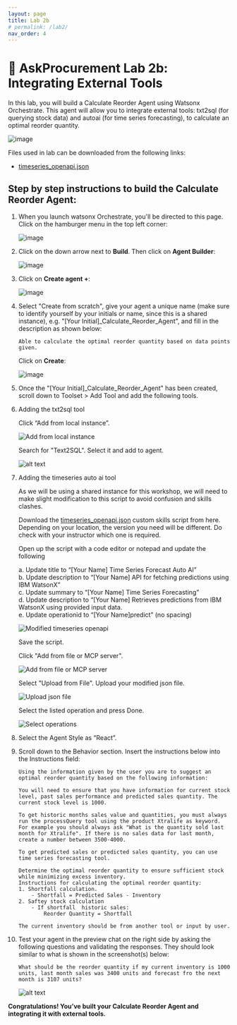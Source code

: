 ```yaml
---
layout: page
title: Lab 2b
# permalink: /lab2/
nav_order: 4
---
```

# 🏦 AskProcurement Lab 2b: Integrating External Tools

In this lab, you will build a Calculate Reorder Agent using Watsonx Orchestrate. This agent will allow you to integrate external tools: txt2sql (for querying stock data) and autoai (for time series forecasting), to calculate an optimal reorder quantity.

![image](./imgs/imgs_2b/lab-architecture2b.png)

Files used in lab can be downloaded from the following links:
-  [timeseries_openapi.json](https://github.com/radin-ayu/agenticai/blob/main/Lab_2b_Files/timeseries_openapi_new.json)

## Step by step instructions to build the Calculate Reorder Agent:

1. When you launch watsonx Orchestrate, you'll be directed to this page. Click on the hamburger menu in the top left corner:

    ![image](./imgs/imgs_2a/step_1.png)

1. Click on the down arrow next to **Build**.  Then click on **Agent Builder**:

    ![image](./imgs/imgs_2a/step_2.png)

1. Click on **Create agent +**:

    ![image](./imgs/imgs_2a/step_3.png)

1. Select "Create from scratch", give your agent a unique name (make sure to identify yourself by your initials or name, since this is a shared instance), e.g. "[Your Initial]_Calculate_Reorder_Agent", and fill in the description as shown below: 

    ```
    Able to calculate the optimal reorder quantity based on data points given. 
    ```  

    Click on **Create**:

    ![image](./imgs/imgs_2b/step_4.png)

1. Once the "[Your Initial]_Calculate_Reorder_Agent" has been created, scroll down to Toolset > Add Tool and add the following tools.

1. Adding the txt2sql tool

    Click “Add from local instance”.

    ![Add from local instance](imgs/imgs_2b//step_6.png)

    Search for "Text2SQL". Select it and add to agent.

    ![alt text](./imgs/imgs_2b/step_7.png)

1. Adding the timeseries auto ai tool

    As we will be using a shared instance for this workshop, we will need to make slight modification to this script to avoid confusion and skills clashes.
        
    Download the [timeseries_openapi.json](../Lab_2b_Files/timeseries_openapi_new.json) custom skills script from here. Depending on your location, the version you need will be different. Do check with your instructor which one is required.

    Open up the script with a code editor or notepad and update the following

    a. Update title to “[Your Name] Time Series Forecast Auto AI” <br>
    b. Update description to “[Your Name] API for fetching predictions using IBM WatsonX” <br>
    c. Update summary to “[Your Name] Time Series Forecasting” <br>
    d. Update description to “[Your Name] Retrieves predictions from IBM WatsonX using provided input data. <br>
    e. Update operationid to “[Your Name]predict” (no spacing)

    ![Modified timeseries openapi](imgs/imgs_2b/step_5.png)

    Save the script.

    Click "Add from file or MCP server".

    ![Add from file or MCP server](imgs/imgs_2b/step_6.png)

    Select "Upload from File". Upload your modified json file.

    ![Upload json file](imgs/imgs_2b/step_8.png)

    Select the listed operation and press Done.

    ![Select operations](imgs/imgs_2b/step_9.png)

1. Select the Agent Style as “React”.

1. Scroll down to the Behavior section. Insert the instructions below into the Instructions field:

    ```
    Using the information given by the user you are to suggest an optimal reorder quantity based on the following information:

    You will need to ensure that you have information for current stock level, past sales performance and predicted sales quantity. The current stock level is 1000.

    To get historic months sales value and quantities, you must always run the processQuery tool using the product Xtralife as keyword. For example you should always ask "What is the quantity sold last month for Xtralife". If there is no sales data for last month, create a number between 3500-4000.

    To get predicted sales or predicted sales quantity, you can use time series forecasting tool.

    Determine the optimal reorder quantity to ensure sufficient stock while minimizing excess inventory.
    Instructions for calculating the optimal reorder quantity:
    1. Shortfall calculation.
        - Shortfall = Predicted Sales - Inventory
    2. Saftey stock calculation
        - If shortfall  historic sales:
            Reorder Quantity = Shortfall

    The current inventory should be from another tool or input by user. 
    ```

1. Test your agent in the preview chat on the right side by asking the following questions and validating the responses.  They should look similar to what is shown in the screenshot(s) below:

    ```
    What should be the reorder quantity if my current inventory is 1000 units, last month sales was 3400 units and forecast fro the next month is 3107 units?
    ```

    ![alt text](imgs/imgs_2b/step_10.png)

**Congratulations! You’ve built your Calculate Reorder Agent and integrating it with external tools.**